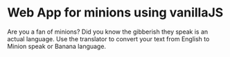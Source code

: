 # Web App for minions using vanillaJS
Are you a fan of minions? Did you know the gibberish they speak is an actual language. Use the translator to convert your text from English to Minion speak or Banana language.
